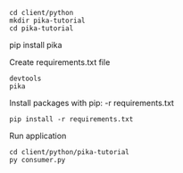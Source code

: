 
```
cd client/python
mkdir pika-tutorial
cd pika-tutorial
```


pip install pika

Create requirements.txt file
```
devtools
pika
```

Install packages with pip: -r requirements.txt
```
pip install -r requirements.txt
```

Run application
```
cd client/python/pika-tutorial
py consumer.py
```
